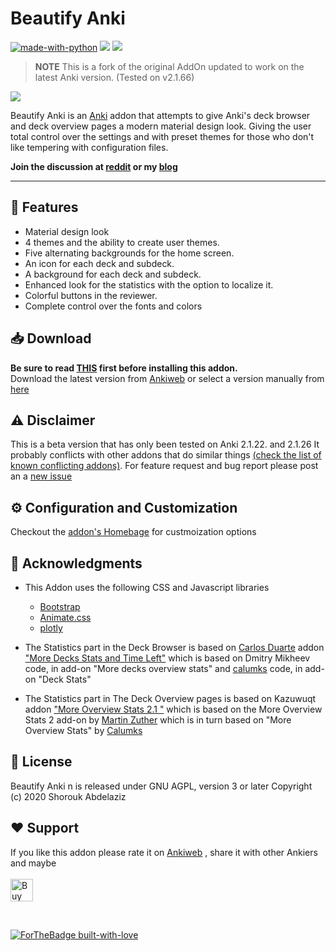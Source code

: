 # Beautify Anki

[![made-with-python](https://img.shields.io/badge/Made%20with-Python-1f425f.svg)](https://www.python.org/)
<a title="Rate on AnkiWeb" href="add link"><img src="https://glutanimate.com/logos/ankiweb-rate.svg"></a> <a title="Buy me a coffee :)" href="https://ko-fi.com/B0B51L5RI"><img src="https://img.shields.io/badge/ko--fi-contribute-%23579ebd.svg"></a>

> **NOTE**
> This is a fork of the original AddOn updated to work on the latest Anki version. (Tested on v2.1.66)

![](https://gblobscdn.gitbook.com/assets%2F-M8bIX1VrL7AvQYQHy62%2F-M8bU0Cd_2bCQQXOfPpF%2F-M8bYnu8pXKuV1GQ4lC-%2Fezgif.com-crop.gif?alt=media&token=d2c9feb9-118f-48ea-90da-d2f6e145e6c0)

Beautify Anki is an [Anki](https://apps.ankiweb.net/) addon that attempts to give Anki's deck browser and deck overview pages a modern material design look. Giving the user total control over the settings and with preset themes for those who don't like tempering with configuration files.

**Join the discussion at [reddit](https://www.reddit.com/r/Anki/comments/gmg0d6/new_addon_beautify_anki_material_design_deck/) or my [blog](https://blog.shorouk.dev/2020/05/beautifing-anki.html)**

---

## 🌟 Features

- Material design look
- 4 themes and the ability to create user themes.
- Five alternating backgrounds for the home screen.
- An icon for each deck and subdeck.
- A background for each deck and subdeck.
- Enhanced look for the statistics with the option to localize it.
- Colorful buttons in the reviewer.
- Complete control over the fonts and colors

## 📥 Download

<b>Be sure to read [THIS](https://beautify-anki.shorouk.dev/before-install) first before installing this addon.</b><br>
Download the latest version from [Ankiweb](https://ankiweb.net/shared/info/1150874988) or select a version manually from [here](https://github.com/fylux/Beautify-Anki/releases)

## ⚠️ Disclaimer

This is a beta version that has only been tested on Anki 2.1.22. and 2.1.26 It probably conflicts with other addons that do similar things [(check the list of known conflicting addons)](https://beautify-anki.shorouk.dev/before-install). For feature request and bug report please post an a [new issue](https://github.com/fylux/Beautify-Anki/issues)

## ⚙️ Configuration and Customization

Checkout the [addon's Homebage](https://beautify-anki.shorouk.dev/) for custmoization options

## 🙏 Acknowledgments

- This Addon uses the following CSS and Javascript libraries

  - [Bootstrap](https://getbootstrap.com/)
  - [Animate.css](https://animate.style/)
  - [plotly](https://plotly.com/)

- The Statistics part in the Deck Browser is based on [Carlos Duarte](https://github.com/cjdduarte) addon ["More Decks Stats and Time Left"](https://ankiweb.net/shared/info/1556734708) which is based on Dmitry Mikheev code, in add-on "More decks overview stats" and
  [calumks](calumks@gmail.com) code, in add-on "Deck Stats"

- The Statistics part in The Deck Overview pages is based on Kazuwuqt addon ["More Overview Stats 2.1
  "](https://ankiweb.net/shared/info/738807903) which is based on the More Overview Stats 2 add-on by [Martin Zuther](http://www.mzuther.de/) which is in turn based on "More Overview Stats" by [Calumks](calumks@gmail.com)

## 📄 License

Beautify Anki n is released under GNU AGPL, version 3 or later Copyright (c) 2020 Shorouk Abdelaziz

## ❤️ Support

If you like this addon please rate it on [Ankiweb]() , share it with other Ankiers and maybe <br><br>
<a href='https://ko-fi.com/B0B51L5RI' target='_blank'><img height='36' style='border:0px;height:36px;' src='https://cdn.ko-fi.com/cdn/kofi2.png?v=2' border='0' alt='Buy Me a Coffee at ko-fi.com' /></a>

<br>

[![ForTheBadge built-with-love](http://ForTheBadge.com/images/badges/built-with-love.svg)](https://github.com/ShoroukAziz/)
